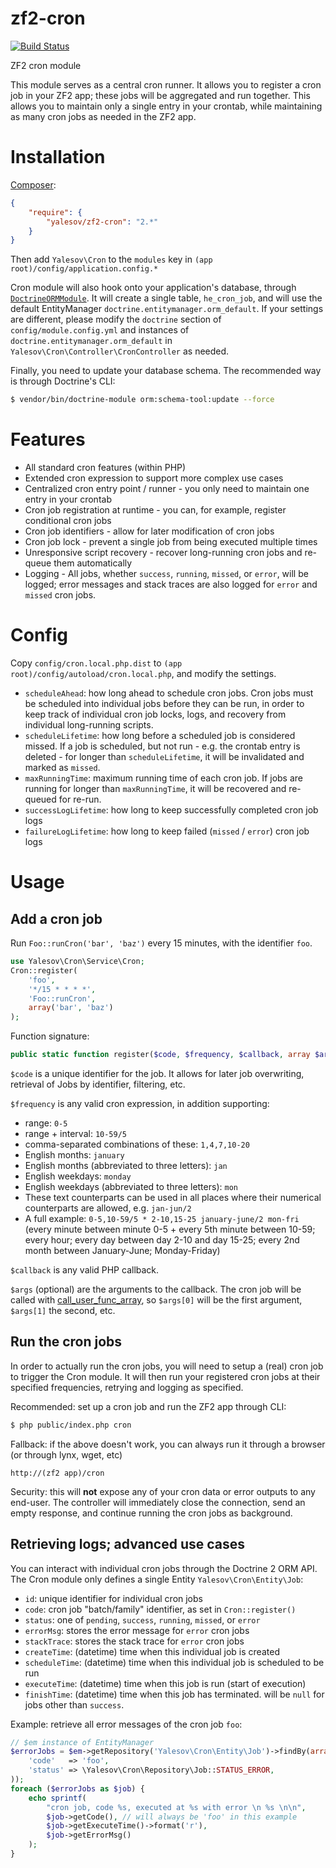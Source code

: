 # zf2-cron

[![Build Status](https://secure.travis-ci.org/yalesov/zf2-cron.png)](http://travis-ci.org/yalesov/zf2-cron)

ZF2 cron module

This module serves as a central cron runner. It allows you to register a cron job in your ZF2 app; these jobs will be aggregated and run together. This allows you to maintain only a single entry in your crontab, while maintaining as many cron jobs as needed in the ZF2 app.

# Installation

[Composer](http://getcomposer.org/):

```json
{
    "require": {
        "yalesov/zf2-cron": "2.*"
    }
}
```

Then add `Yalesov\Cron` to the `modules` key in `(app root)/config/application.config.*`

Cron module will also hook onto your application's database, through [`DoctrineORMModule`](https://github.com/doctrine/DoctrineORMModule). It will create a single table, `he_cron_job`, and will use the default EntityManager `doctrine.entitymanager.orm_default`. If your settings are different, please modify the `doctrine` section of `config/module.config.yml` and instances of `doctrine.entitymanager.orm_default` in `Yalesov\Cron\Controller\CronController` as needed.

Finally, you need to update your database schema. The recommended way is through Doctrine's CLI:

```sh
$ vendor/bin/doctrine-module orm:schema-tool:update --force
```

# Features

- All standard cron features (within PHP)
- Extended cron expression to support more complex use cases
- Centralized cron entry point / runner - you only need to maintain one entry in your crontab
- Cron job registration at runtime - you can, for example, register conditional cron jobs
- Cron job identifiers - allow for later modification of cron jobs
- Cron job lock - prevent a single job from being executed multiple times
- Unresponsive script recovery - recover long-running cron jobs and re-queue them automatically
- Logging - All jobs, whether `success`, `running`, `missed`, or `error`, will be logged; error messages and stack traces are also logged for `error` and `missed` cron jobs.

# Config

Copy `config/cron.local.php.dist` to `(app root)/config/autoload/cron.local.php`, and modify the settings.

- `scheduleAhead`: how long ahead to schedule cron jobs. Cron jobs must be scheduled into individual jobs before they can be run, in order to keep track of individual cron job locks, logs, and recovery from individual long-running scripts.
- `scheduleLifetime`: how long before a scheduled job is considered missed. If a job is scheduled, but not run - e.g. the crontab entry is deleted - for longer than `scheduleLifetime`, it will be invalidated and marked as `missed`.
- `maxRunningTime`: maximum running time of each cron job. If jobs are running for longer than `maxRunningTime`, it will be recovered and re-queued for re-run.
- `successLogLifetime`: how long to keep successfully completed cron job logs
- `failureLogLifetime`: how long to keep failed (`missed` / `error`) cron job logs

# Usage

## Add a cron job

Run `Foo::runCron('bar', 'baz')` every 15 minutes, with the identifier `foo`.

```php
use Yalesov\Cron\Service\Cron;
Cron::register(
    'foo',
    '*/15 * * * *',
    'Foo::runCron',
    array('bar', 'baz')
);
```

Function signature:
```php
public static function register($code, $frequency, $callback, array $args = array())
```

`$code` is a unique identifier for the job. It allows for later job overwriting, retrieval of Jobs by identifier, filtering, etc.

`$frequency` is any valid cron expression, in addition supporting:
- range: `0-5`
- range + interval: `10-59/5`
- comma-separated combinations of these: `1,4,7,10-20`
- English months: `january`
- English months (abbreviated to three letters): `jan`
- English weekdays: `monday`
- English weekdays (abbreviated to three letters): `mon`
- These text counterparts can be used in all places where their numerical counterparts are allowed, e.g. `jan-jun/2`
- A full example: `0-5,10-59/5 * 2-10,15-25 january-june/2 mon-fri` (every minute between minute 0-5 + every 5th minute between 10-59; every hour; every day between day 2-10 and day 15-25; every 2nd month between January-June; Monday-Friday)

`$callback` is any valid PHP callback.

`$args` (optional) are the arguments to the callback. The cron job will be called with [call_user_func_array](http://php.net/manual/en/function.call-user-func-array.php), so `$args[0]` will be the first argument, `$args[1]` the second, etc.

## Run the cron jobs

In order to actually run the cron jobs, you will need to setup a (real) cron job to trigger the Cron module. It will then run your registered cron jobs at their specified frequencies, retrying and logging as specified.

Recommended: set up a cron job and run the ZF2 app through CLI:

```sh
$ php public/index.php cron
```

Fallback: if the above doesn't work, you can always run it through a browser (or through lynx, wget, etc)

```
http://(zf2 app)/cron
```

Security: this will **not** expose any of your cron data or error outputs to any end-user. The controller will immediately close the connection, send an empty response, and continue running the cron jobs as background.

## Retrieving logs; advanced use cases

You can interact with individual cron jobs through the Doctrine 2 ORM API. The Cron module only defines a single Entity `Yalesov\Cron\Entity\Job`:

- `id`: unique identifier for individual cron jobs
- `code`: cron job "batch/family" identifier, as set in `Cron::register()`
- `status`: one of `pending`, `success`, `running`, `missed`, or `error`
- `errorMsg`: stores the error message for `error` cron jobs
- `stackTrace`: stores the stack trace for `error` cron jobs
- `createTime`: (datetime) time when this individual job is created
- `scheduleTime`: (datetime) time when this individual job is scheduled to be run
- `executeTime`: (datetime) time when this job is run (start of execution)
- `finishTime`: (datetime) time when this job has terminated. will be `null` for jobs other than `success`.

Example: retrieve all error messages of the cron job `foo`:

```php
// $em instance of EntityManager
$errorJobs = $em->getRepository('Yalesov\Cron\Entity\Job')->findBy(array(
    'code'   => 'foo',
    'status' => \Yalesov\Cron\Repository\Job::STATUS_ERROR,
));
foreach ($errorJobs as $job) {
    echo sprintf(
        "cron job, code %s, executed at %s with error \n %s \n\n",
        $job->getCode(), // will always be 'foo' in this example
        $job->getExecuteTime()->format('r'),
        $job->getErrorMsg()
    );
}
```
